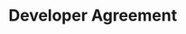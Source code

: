 
# Developer Agreement

<object
    data="/pdf/dev-agreement.pdf"
    type="application/pdf"
    width="800px"
    height="800px" />